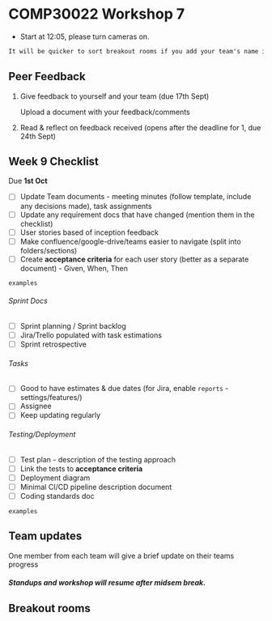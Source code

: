 # COMP30022 Workshop 7

- Start at 12:05, please turn cameras on.

```txt
It will be quicker to sort breakout rooms if you add your team's name infront of your zoom name.
```

## Peer Feedback

1. Give feedback to yourself and your team (due 17th Sept)

    Upload a document with your feedback/comments

2. Read & reflect on feedback received (opens after the deadline for 1, due 24th Sept)

## Week 9 Checklist

Due **1st Oct**

- [ ] Update Team documents - meeting minutes (follow template, include any decisions made), task assignments
- [ ] Update any requirement docs that have changed (mention them in the checklist)
- [ ] User stories based of inception feedback
- [ ] Make confluence/google-drive/teams easier to navigate (split into folders/sections)
- [ ] Create **acceptance criteria** for each user story (better as a separate document) - Given, When, Then

`examples`

###### Sprint Docs

- [ ] Sprint planning / Sprint backlog
- [ ] Jira/Trello populated with task estimations
- [ ] Sprint retrospective

###### Tasks

- [ ] Good to have estimates & due dates (for Jira, enable `reports` - settings/features/)
- [ ] Assignee
- [ ] Keep updating regularly

###### Testing/Deployment

- [ ] Test plan - description of the testing approach
- [ ] Link the tests to **acceptance criteria**
- [ ] Deployment diagram
- [ ] Minimal CI/CD pipeline description document
- [ ] Coding standards doc

`examples`

## Team updates

One member from each team will give a brief update on their teams progress

##### Standups and workshop will resume after midsem break.

## Breakout rooms
